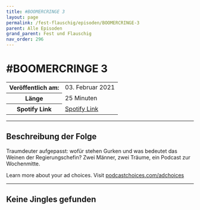 ```yaml
---
title: #BOOMERCRINGE 3
layout: page
permalink: /fest-flauschig/episoden/BOOMERCRINGE-3
parent: Alle Episoden
grand_parent: Fest und Flauschig
nav_order: 296
---
```


# #BOOMERCRINGE 3
<table class="resp-table dcf-table dcf-table-responsive dcf-table-bordered dcf-table-striped dcf-w-100%">
                    <tbody>
                        <tr>
                            <th scope="row">Veröffentlich am:</th>
                            <td data-label="Veröffentlich am:">03. Februar 2021</td>
                        </tr>
                        <tr>
                            <th scope="row">Länge </th>
                            <td data-label="Länge ">25 Minuten</td>
                        </tr><tr>
                                <th scope="row">Spotify Link</th>
                                <td data-label="Spotify Link"><a href="https://open.spotify.com/episode/6ZJjhgyXrxQRz0a4ST5wX2">Spotify Link</a></td>
                            </tr></tbody>
                </table>

***

## Beschreibung der Folge

<div>
<p>Traumdeuter aufgepasst: wofür stehen Gurken und was bedeutet das Weinen der Regierungschefin? Zwei Männer, zwei Träume, ein Podcast zur Wochenmitte.</p><p> </p><p>Learn more about your ad choices. Visit <a href="https://podcastchoices.com/adchoices">podcastchoices.com/adchoices</a></p>  
</div>

***

## Keine Jingles gefunden